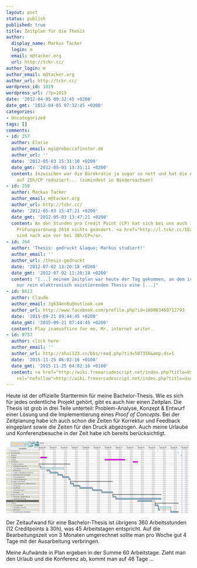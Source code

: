 ```yaml
---
layout: post
status: publish
published: true
title: Zeitplan für die Thesis
author:
  display_name: Markus Tacker
  login: m
  email: m@tacker.org
  url: http://tckr.cc/
author_login: m
author_email: m@tacker.org
author_url: http://tckr.cc/
wordpress_id: 1019
wordpress_url: /?p=1019
date: '2012-04-05 09:32:45 +0200'
date_gmt: '2012-04-05 07:32:45 +0200'
categories:
- Uncategorized
tags: []
comments:
- id: 257
  author: Elorie
  author_email: mgi@rebeccafinster.de
  author_url: ''
  date: '2012-05-03 15:31:10 +0200'
  date_gmt: '2012-05-03 13:31:11 +0200'
  content: Inzwischen war die Bürokratie ja sogar so nett und hat die Arbeitsbelastung
    auf 25h/CP reduziert... (zumindest in Niedersachsen)
- id: 258
  author: Markus Tacker
  author_email: m@tacker.org
  author_url: http://tckr.cc/
  date: '2012-05-03 15:47:21 +0200'
  date_gmt: '2012-05-03 13:47:21 +0200'
  content: An den Stunden pro Credit Point (CP) hat sich bei uns auch in der neuen
    Prüfungsordnung 2010 nichts geändert. <a href="http://l.tckr.cc/IEaDzp" rel="nofollow">Die
    sind nach wie vor bei 30h/CP</a>.
- id: 264
  author: 'Thesis: gedruckt &laquo; Markus studiert!'
  author_email: ''
  author_url: /thesis-gedruckt
  date: '2012-07-02 13:20:18 +0200'
  date_gmt: '2012-07-02 11:20:18 +0200'
  content: "[...] meinem Zeitplan war heute der Tag gekommen, an dem ich der bisher
    nur rein elektronisch existierenden Thesis eine [...]"
- id: 8613
  author: Claude
  author_email: 3gk34en8u@outlook.com
  author_url: http://www.facebook.com/profile.php?id=100003469712793
  date: '2015-09-21 09:44:45 +0200'
  date_gmt: '2015-09-21 07:44:45 +0200'
  content: Play inamvoftire for me, Mr. internet writer.
- id: 9757
  author: click here
  author_email: ''
  author_url: http://ahui123.cn/bbs/read.php?tid=507356&amp;ds=1
  date: '2015-11-25 06:02:16 +0100'
  date_gmt: '2015-11-25 04:02:16 +0100'
  content: <a href="http://wiki.freearcadescript.net/index.php?title=User:Htgatqlw48#so_i_am_10002"
    rel="nofollow">http://wiki.freearcadescript.net/index.php?title=User:Htgatqlw48#so_i_am_10002</a>
---
```

<p>Heute ist der offizielle Starttermin für meine Bachelor-Thesis. Wie es sich für jedes ordentliche Projekt gehört, gibt es auch hier einen Zeitplan. Die Thesis ist grob in drei Teile unterteil: Problem-Analyse, Konzept &amp; Entwurf einer Lösung und die Implementierung eines <em>Proof of Concepts</em>. Bei der Zeitplanung habe ich auch schon die Zeiten für Korrektur und Feedback eingeplant sowie die Zeiten für den Druck abgezogen. Auch meine Urlaube und Konferenzbesuche in der Zeit habe ich bereits berücksichtigt.</p>
<p><a href="/uploads/2012/04/zeitplan.png"><img class="alignnone size-medium wp-image-1020" src="/uploads/2012/04/zeitplan-500x195.png" alt="Zeitplan meiner Bachelor-Thesis" width="500" height="195" /></a></p>
<p>Der Zeitaufwand für eine Bachelor-Thesis ist übrigens 360 Arbeitsstunden (12 Creditpoints à 30h), was 45 Arbeitstagen entspricht. Auf die Bearbeitungszeit von 3 Monaten umgerechnet sollte man pro Woche gut 4 Tage mit der Ausarbeitung verbringen.</p>
<p>Meine Aufwände in Plan ergeben in der Summe 60 Arbeitstage. Zieht man den Urlaub und die Konferenz ab, kommt man auf 46 Tage …</p>
